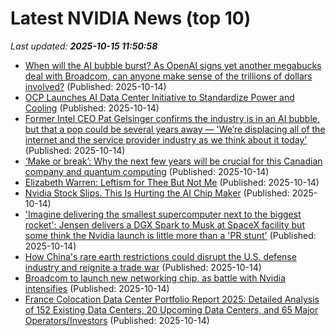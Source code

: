 # Latest NVIDIA News (top 10)
_Last updated: **2025-10-15 11:50:58**_

- [When will the AI bubble burst? As OpenAI signs yet another megabucks deal with Broadcom, can anyone make sense of the trillions of dollars involved?](https://www.pcgamer.com/software/ai/when-will-the-ai-bubble-burst-as-openai-signs-yet-another-megabucks-deal-with-broadcom-can-anyone-make-sense-of-the-trillions-of-dollars-involved/) (Published: 2025-10-14)
- [OCP Launches AI Data Center Initiative to Standardize Power and Cooling](https://www.techpowerup.com/341875/ocp-launches-ai-data-center-initiative-to-standardize-power-and-cooling) (Published: 2025-10-14)
- [Former Intel CEO Pat Gelsinger confirms the industry is in an AI bubble, but that a pop could be several years away — 'We’re displacing all of the internet and the service provider industry as we think about it today'](https://www.tomshardware.com/tech-industry/artificial-intelligence/former-intel-ceo-pat-gelsinger-confirms-the-industry-is-in-an-ai-bubble-but-that-a-pop-could-be-several-years-away-were-displacing-all-of-the-internet-and-the-service-provider-industry-as-we-think-about-it-today) (Published: 2025-10-14)
- [‘Make or break’: Why the next few years will be crucial for this Canadian company and quantum computing](https://financialpost.com/technology/xanadu-canadian-quantum-computing) (Published: 2025-10-14)
- [Elizabeth Warren: Leftism for Thee But Not Me](https://www.realclearinvestigations.com/articles/2025/10/14/elizabeth_warren_socialism_for_thee_but_not_me_1140775.html) (Published: 2025-10-14)
- [Nvidia Stock Slips. This Is Hurting the AI Chip Maker](https://biztoc.com/x/3e5b5535dbc08da9) (Published: 2025-10-14)
- ['Imagine delivering the smallest supercomputer next to the biggest rocket': Jensen delivers a DGX Spark to Musk at SpaceX facility but some think the Nvidia launch is little more than a 'PR stunt'](https://www.pcgamer.com/hardware/processors/imagine-delivering-the-smallest-supercomputer-next-to-the-biggest-rocket-jensen-delivers-a-dgx-spark-to-musk-at-spacex-facility-but-some-think-the-nvidia-launch-is-little-more-than-a-pr-stunt/) (Published: 2025-10-14)
- [How China's rare earth restrictions could disrupt the U.S. defense industry and reignite a trade war](https://www.cnbc.com/2025/10/14/china-trump-xi-rare-earth-defense-critical-mineral-trade-war-tariffs.html) (Published: 2025-10-14)
- [Broadcom to launch new networking chip, as battle with Nvidia intensifies](https://economictimes.indiatimes.com/tech/technology/broadcom-to-launch-new-networking-chip-as-battle-with-nvidia-intensifies/articleshow/124551063.cms) (Published: 2025-10-14)
- [France Colocation Data Center Portfolio Report 2025: Detailed Analysis of 152 Existing Data Centers, 20 Upcoming Data Centers, and 65 Major Operators/Investors](https://www.globenewswire.com/news-release/2025/10/14/3166046/28124/en/France-Colocation-Data-Center-Portfolio-Report-2025-Detailed-Analysis-of-152-Existing-Data-Centers-20-Upcoming-Data-Centers-and-65-Major-Operators-Investors.html) (Published: 2025-10-14)
